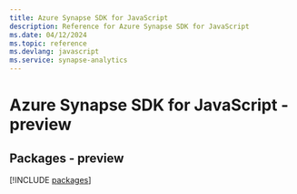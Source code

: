 ```yaml
---
title: Azure Synapse SDK for JavaScript
description: Reference for Azure Synapse SDK for JavaScript
ms.date: 04/12/2024
ms.topic: reference
ms.devlang: javascript
ms.service: synapse-analytics
---
```

# Azure Synapse SDK for JavaScript - preview
## Packages - preview
[!INCLUDE [packages](synapse-index.md)]